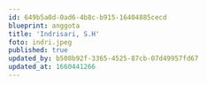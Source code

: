 ```yaml
---
id: 649b5a0d-0ad6-4b8c-b915-16404885cecd
blueprint: anggota
title: 'Indrisari, S.H'
foto: indri.jpeg
published: true
updated_by: b508b92f-3365-4525-87cb-07d49957fd67
updated_at: 1660441266
---
```

